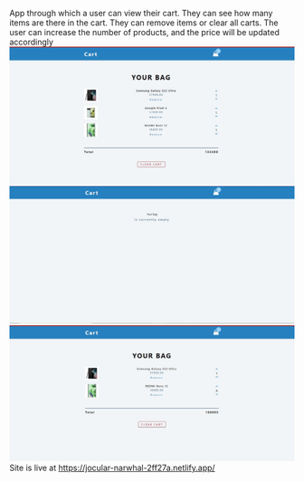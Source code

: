 App through which a user can view their cart. They can see how many items are there in the cart. They can
remove items or clear all carts. The user can increase the number of products, and the price will be
updated accordingly
![alt text](01.jpg)
![alt text](02.jpg)
![alt text](03.jpg)
Site is live at https://jocular-narwhal-2ff27a.netlify.app/
